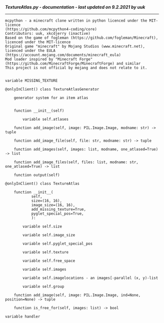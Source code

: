 ***TextureAtlas.py - documentation - last updated on 9.2.2021 by uuk***
___

    mcpython - a minecraft clone written in python licenced under the MIT-licence 
    (https://github.com/mcpython4-coding/core)
    Contributors: uuk, xkcdjerry (inactive)
    Based on the game of fogleman (https://github.com/fogleman/Minecraft), licenced under the MIT-licence
    Original game "minecraft" by Mojang Studios (www.minecraft.net), licenced under the EULA
    (https://account.mojang.com/documents/minecraft_eula)
    Mod loader inspired by "Minecraft Forge" (https://github.com/MinecraftForge/MinecraftForge) and similar
    This project is not official by mojang and does not relate to it.


    variable MISSING_TEXTURE

    @onlyInClient() class TextureAtlasGenerator
        
        generator system for an item atlas


        function __init__(self)

            variable self.atlases

        function add_image(self, image: PIL.Image.Image, modname: str) -> tuple

        function add_image_file(self, file: str, modname: str) -> tuple

        function add_images(self, images: list, modname, one_atlased=True) -> list

        function add_image_files(self, files: list, modname: str, one_atlased=True) -> list

        function output(self)

    @onlyInClient() class TextureAtlas

        function __init__(
                self,
                size=(16, 16),
                image_size=(16, 16),
                add_missing_texture=True,
                pyglet_special_pos=True,
                ):

            variable self.size

            variable self.image_size

            variable self.pyglet_special_pos

            variable self.texture

            variable self.free_space

            variable self.images

            variable self.imagelocations - an images[-parallel (x, y)-list

            variable self.group

        function add_image(self, image: PIL.Image.Image, ind=None, position=None) -> tuple

        function is_free_for(self, images: list) -> bool

    variable handler